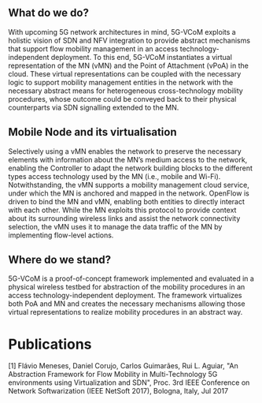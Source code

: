 ## What do we do?
With upcoming 5G network architectures in mind, 5G-VCoM exploits a holistic vision of SDN and NFV integration to provide abstract mechanisms that support flow mobility management in an access technology-independent deployment. To this end, 5G-VCoM instantiates a virtual representation of the MN (vMN) and the Point of Attachment (vPoA) in the cloud. These virtual representations can be coupled with the necessary logic to support mobility management entities in the network with the necessary abstract means for heterogeneous cross-technology mobility procedures, whose outcome could be conveyed back to their physical counterparts via SDN signalling extended to the MN.

## Mobile Node and its virtualisation
Selectively using a vMN enables the network to preserve the necessary elements with information about the MN’s medium access to the
network, enabling the Controller to adapt the network building blocks to the different types access technology used by the MN (i.e., mobile and Wi-Fi). 
Notwithstanding, the vMN supports a mobility management cloud service, under which the MN is anchored and mapped in the network. OpenFlow is driven to bind the MN and vMN, enabling both entities to directly interact with each other. While the MN exploits this protocol to provide context about its surrounding wireless links and assist the network connectivity selection, the vMN uses it to manage the data traffic of the MN by implementing flow-level actions.

## Where do we stand?
5G-VCoM is a proof-of-concept framework implemented and evaluated in a physical wireless testbed for abstraction of the mobility procedures in an access technology-independent deployment. The framework virtualizes both PoA and MN and creates the necessary mechanisms allowing those virtual representations to realize mobility procedures in an abstract way. 

# Publications
[1] Flávio Meneses, Daniel Corujo, Carlos Guimarães, Rui L. Aguiar, "An Abstraction Framework for Flow Mobility in Multi-Technology 5G environments using Virtualization and SDN", Proc. 3rd IEEE Conference on Network Softwarization (IEEE NetSoft 2017), Bologna, Italy, Jul 2017